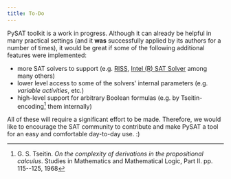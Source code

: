 ```yaml
---
title: To-Do
---
```


PySAT toolkit is a work in progress. Although it can already be helpful in
many practical settings (and it **was** successfully applied by its authors
for a number of times), it would be great if some of the following additional
features were implemented:

-   more SAT solvers to support (e.g.
    [RISS](http://tools.computational-logic.org/content/riss.php), [Intel (R)
    SAT Solver](https://github.com/alexander-nadel/intel_sat_solver) among
    many others)
-   lower level access to some of the solvers\' internal parameters (e.g.
    *variable activities*, etc.)
-   high-level support for arbitrary Boolean formulas (e.g. by
    Tseitin-encoding[^1] them internally)

All of these will require a significant effort to be made. Therefore, we would
like to encourage the SAT community to contribute and make PySAT a tool for an
easy and comfortable day-to-day use. :)

[^1]: G. S. Tseitin. *On the complexity of derivations in the propositional
    calculus*. Studies in Mathematics and Mathematical Logic, Part II. pp.
    115--125, 1968
